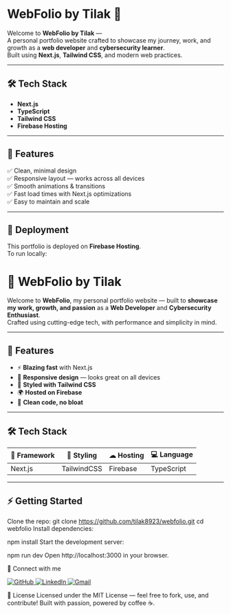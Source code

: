 # WebFolio by Tilak 🚀

Welcome to **WebFolio by Tilak** —  
A personal portfolio website crafted to showcase my journey, work, and growth as a **web developer** and **cybersecurity learner**.  
Built using **Next.js**, **Tailwind CSS**, and modern web practices.

---

## 🛠 Tech Stack

- **Next.js**
- **TypeScript**
- **Tailwind CSS**
- **Firebase Hosting**

---

## 🌟 Features

✅ Clean, minimal design  
✅ Responsive layout — works across all devices  
✅ Smooth animations & transitions  
✅ Fast load times with Next.js optimizations  
✅ Easy to maintain and scale  

---

## 🚀 Deployment

This portfolio is deployed on **Firebase Hosting**.  
To run locally:



# 🌟 WebFolio by Tilak

Welcome to **WebFolio**, my personal portfolio website — built to **showcase my work, growth, and passion** as a **Web Developer** and **Cybersecurity Enthusiast**.  
Crafted using cutting-edge tech, with performance and simplicity in mind.

---

## 🚀 Features

- ⚡ **Blazing fast** with Next.js
- 📱 **Responsive design** — looks great on all devices
- 🎨 **Styled with Tailwind CSS**
- 🌍 **Hosted on Firebase**
- 🔐 **Clean code, no bloat**

---

## 🛠 Tech Stack

| 🚀 Framework | 🎨 Styling | ☁ Hosting | 💻 Language |
|--------------|------------|-----------|------------|
| Next.js       | TailwindCSS | Firebase  | TypeScript |

---

## ⚡ Getting Started

Clone the repo:
git clone https://github.com/tilak8923/webfolio.git
cd webfolio
Install dependencies:


npm install
Start the development server:


npm run dev
Open http://localhost:3000 in your browser.

🤝 Connect with me
<p align="left"> <a href="https://github.com/tilak8923" target="_blank"> <img src="https://img.shields.io/badge/GitHub-181717?style=for-the-badge&logo=github&logoColor=white" alt="GitHub"> </a> <a href="https://www.linkedin.com/in/tilak-tiwari-33b84825a/" target="_blank"> <img src="https://img.shields.io/badge/LinkedIn-0A66C2?style=for-the-badge&logo=linkedin&logoColor=white" alt="LinkedIn"> </a> <a href="mailto:tilaktiwari789@gmail.com" target="_blank"> <img src="https://img.shields.io/badge/Gmail-D14836?style=for-the-badge&logo=gmail&logoColor=white" alt="Gmail"> </a> </p>
📄 License
Licensed under the MIT License — feel free to fork, use, and contribute!
Built with passion, powered by coffee ☕.